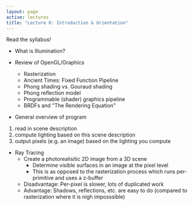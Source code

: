 ```yaml
---
layout: page
active: lectures
title: "Lecture 0: Introduction & Orientation"
---
```


Read the syllabus!

- What is Illumination?
- Review of OpenGL/Graphics
  - Rasterization
  - Ancient Times: Fixed Function Pipeline
  - Phong shading vs. Gouraud shading
  - Phong reflection model
  - Programmable (shader) graphics pipeline
  - BRDFs and "The Rendering Equation"

- General overview of program
1. read in scene description
2. compute lighting based on this scene description
3. output pixels (e.g. an image) based on the lighting you compute

- Ray Tracing
  - Create a photorealisitic 2D image from a 3D scene
    - Determine visible surfaces in an image at the pixel level
    - This is as opposed to the rasterization process which runs per-primitive and uses a z-buffer
  - Disadvantage: Per-pixel is slower, lots of duplicated work
  - Advantage: Shadows, reflections, etc. are easy to do (compared to rasterization where it is nigh imposssible)
